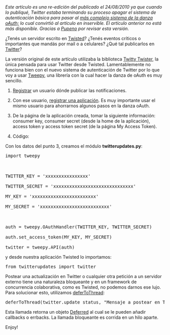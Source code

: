 <html><body><em>Este artículo es una re-edición del publicado el 24/08/2010 ya que cuando lo publiqué, Twitter estaba terminando su proceso apagar el sistema de autenticación básica para pasar al <a href="http://dev.twitter.com/pages/auth_overview" target="_blank">más complejo sistema de la danza oAuth;</a> lo cual convirtió al artículo en inservible. El artículo anterior no está más disponible. Gracias a <a href="http://www.pupeno.com" target="_blank">Pupeno</a> por revisar esta versión.

</em>



¿Tenés un servidor escrito en <a href="http://twistedmatrix.com" target="_blank">Twisted</a>? ¿Tenés eventos críticos o importantes que mandás por mail o a celulares? ¿Qué tal publicarlos en <a href="http://www.twitter.com" target="_blank">Twitter</a>?



La versión original de este artículo utilizaba la biblioteca <a href="http://github.com/dustin/twitty-twister" target="_blank">Twitty Twister</a>, la única pensada para usar Twitter desde Twisted. Lamentablemente no funciona bien con el nuevo sistema de autenticación de Twitter por lo que voy a usar <a href="http://github.com/joshthecoder/tweepy" target="_blank">Tweepy</a>, una librería con la cual hacer la danza de oAuth es muy sencillo.



1) <a href="https://twitter.com/signup" target="_blank">Registrar</a> un usuario dónde publicar las notificaciones.

2) Con ese usuario, <a href="http://dev.twitter.com/apps/new" target="_blank">registrar una aplicación</a>. Es muy importante usar el mismo usuario para ahorrarnos algunos pasos en la danza oAuth.

3) De la página de la aplicación creada, tomar la siguiente información: consumer key, consumer secret (desde la home de la aplicación), access token y access token secret (de la página My Access Token).

4) Código:



Con los datos del punto 3, creamos el módulo <strong>twitterupdates.py</strong>:

<pre>import tweepy



TWITTER_KEY = 'xxxxxxxxxxxxxxxx'

TWITTER_SECRET = 'xxxxxxxxxxxxxxxxxxxxxxxxxxxxxx'

MY_KEY = 'xxxxxxxxxxxxxxxxxxxxxxxx'

MY_SECRET = 'xxxxxxxxxxxxxxxxxxxxxxxxxx'



auth = tweepy.OAuthHandler(TWITTER_KEY, TWITTER_SECRET)

auth.set_access_token(MY_KEY, MY_SECRET)

twitter = tweepy.API(auth)</pre>

y desde nuestra aplicación Twisted lo importamos:

<pre>from twitterupdates import twitter</pre>

Postear una actualización en Twitter o cualquier otra petición a un servidor externo tiene una naturaleza bloqueante y en un framework de concurrencia colaborativa, como es Twisted, no podemos darnos ese lujo. Para solucionar esto, utilizamos <a href="http://twistedmatrix.com/documents/10.1.0/api/twisted.internet.threads.deferToThread.html" target="_blank">deferToThread</a>:

<pre>deferToThread(twitter.update_status, "Mensaje a postear en Twitter")</pre>

Esta llamada retorna un objeto <a href="http://twistedmatrix.com/documents/current/core/howto/defer.html" target="_blank">Deferred</a> al cual se le pueden añadir callbacks o errbacks. La llamada bloqueante es corrida en un hilo aparte.



Enjoy!</body></html>